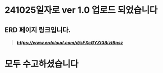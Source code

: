 
# 241025일자로 ver 1.0 업로드 되었습니다

 ERD 페이지 링크입니다.
------
>##### https://www.erdcloud.com/d/sFXcGYZt3BiztBqsz


# 모두 수고하셨습니다
